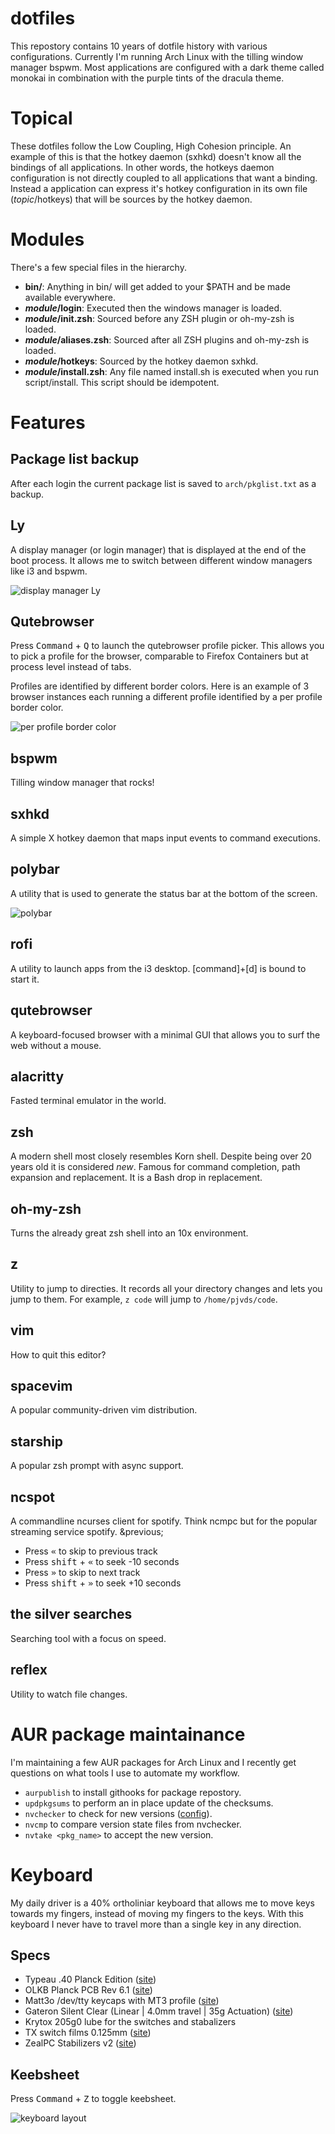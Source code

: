 # dotfiles

This repostory contains 10 years of dotfile history with various configurations. Currently I'm running Arch Linux with the tilling window manager bspwm. Most applications are configured with a dark theme called monokai in combination with the purple tints of the dracula theme.

# Topical

These dotfiles follow the Low Coupling, High Cohesion principle. An example of this is that the hotkey daemon (sxhkd) doesn't know all the bindings of all applications. In other words, the hotkeys daemon configuration is not directly coupled to all applications that want a binding. Instead a application can express it's hotkey configuration in its own file (_topic_/hotkeys) that will be sources by the hotkey daemon.

# Modules
There's a few special files in the hierarchy.

* **bin/**: Anything in bin/ will get added to your $PATH and be made available everywhere.
* **_module_/login**: Executed then the windows manager is loaded.
* **_module_/init.zsh**: Sourced before any ZSH plugin or oh-my-zsh is loaded.
* **_module_/aliases.zsh**: Sourced after all ZSH plugins and oh-my-zsh is loaded.
* **_module_/hotkeys**: Sourced by the hotkey daemon sxhkd.
* **_module_/install.zsh**: Any file named install.sh is executed when you run script/install. This script should be idempotent.

# Features

## Package list backup

After each login the current package list is saved to `arch/pkglist.txt` as a backup.

## Ly

A display manager (or login manager) that is displayed at the end of the boot process. It allows me to switch between different window managers like i3 and bspwm.

![display manager Ly](https://github.com/pjvds/dotfiles/raw/master/features/Ly-display-manager.png)

## Qutebrowser 

Press <kbd>Command</kbd> + <kbd>Q</kbd> to launch the qutebrowser profile picker. This allows you to pick a profile for the browser, comparable to Firefox Containers but at process level instead of tabs.

Profiles are identified by different border colors. Here is an example of 3 browser instances each running a different profile identified by a per profile border color.

![per profile border color](https://github.com/pjvds/dotfiles/raw/master/features/qutebrowser-profile-colors.png)

## bspwm

Tilling window manager that rocks!

## sxhkd

A simple X hotkey daemon that maps input events to command executions.

## polybar

A utility that is used to generate the status bar at the bottom of the screen.

![polybar](https://github.com/pjvds/dotfiles/raw/master/features/polybar.png)

## rofi

A utility to launch apps from the i3 desktop. [command]+[d] is bound to start it.

## qutebrowser

A keyboard-focused browser with a minimal GUI that allows you to surf the web without a mouse.

## alacritty

Fasted terminal emulator in the world.

## zsh

A modern shell most closely resembles Korn shell. Despite being over 20 years old it is considered _new_. Famous for command completion, path expansion and replacement. It is a Bash drop in replacement.

## oh-my-zsh

Turns the already great zsh shell into an 10x environment.

## z

Utility to jump to directies. It records all your directory changes and lets you jump to them. For example, `z code` will jump to `/home/pjvds/code`.

## vim

How to quit this editor?

## spacevim

A popular community-driven vim distribution.

## starship

A popular zsh prompt with async support.

## ncspot

A commandline ncurses client for spotify. Think ncmpc but for the popular streaming service spotify.
&previous;
* Press <kbd>&laquo;</kbd> to skip to previous track
* Press <kbd>shift</kbd> + <kbd>&laquo;</kbd> to seek -10 seconds
* Press <kbd>&raquo;</kbd> to skip to next track
* Press <kbd>shift</kbd> + <kbd>&raquo;</kbd> to seek +10 seconds

## the silver searches

Searching tool with a focus on speed.

## reflex

Utility to watch file changes.

# AUR package maintainance

I'm maintaining a few AUR packages for Arch Linux and I recently get questions on what tools I use to automate my workflow.

* `aurpublish` to install githooks for package repostory.
* `updpkgsums` to perform an in place update of the checksums.
* `nvchecker` to check for new versions ([config]()).
* `nvcmp` to compare version state files from nvchecker.
* `nvtake <pkg_name>` to accept the new version.

# Keyboard

My daily driver is a 40% ortholiniar keyboard that allows me to move keys towards my fingers, instead of moving my fingers to the keys. With this keyboard I never have to travel more than a single key in any direction.

## Specs

* Typeau .40 Planck Edition ([site](https://typeau.com/posts/typeau-40-planck-edition-update))
* OLKB Planck PCB Rev 6.1 ([site](https://olkb.com/products/planck-pcb))
* Matt3o /dev/tty keycaps with MT3 profile ([site](https://matt3o.com/about-mt3-profile-and-devtty-set/))
* Gateron Silent Clear (Linear | 4.0mm travel | 35g Actuation) ([site](https://candykeys.com/product/gateron-silent-clear))
* Krytox 205g0 lube for the switches and stabalizers
* TX switch films 0.125mm ([site](https://www.us.txkeyboards.com/products/switch-films?variant=32401591959612))
* ZealPC Stabilizers v2 ([site](https://zealpc.net/products/zealstabilizers))

## Keebsheet

Press <kbd>Command</kbd> + <kbd>Z</kbd> to toggle keebsheet.

![keyboard layout](https://github.com/pjvds/dotfiles/raw/master/qmk/keyboard-layout.png)
